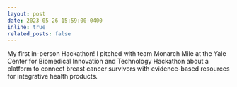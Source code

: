 ```yaml
---
layout: post
date: 2023-05-26 15:59:00-0400
inline: true
related_posts: false
---
```


My first in-person Hackathon! I pitched with team Monarch Mile at the Yale Center for Biomedical Innovation and Technology Hackathon about a platform to connect breast cancer survivors with evidence-based resources for integrative health products.
